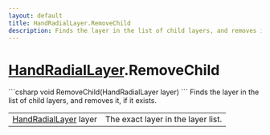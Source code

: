 ```yaml
---
layout: default
title: HandRadialLayer.RemoveChild
description: Finds the layer in the list of child layers, and removes it, if it exists.
---
```

# [HandRadialLayer]({{site.url}}/Pages/Reference/HandRadialLayer.html).RemoveChild

<div class='signature' markdown='1'>
```csharp
void RemoveChild(HandRadialLayer layer)
```
Finds the layer in the list of child layers, and removes
it, if it exists.
</div>

|  |  |
|--|--|
|[HandRadialLayer]({{site.url}}/Pages/Reference/HandRadialLayer.html) layer|The exact layer in the layer list.|




